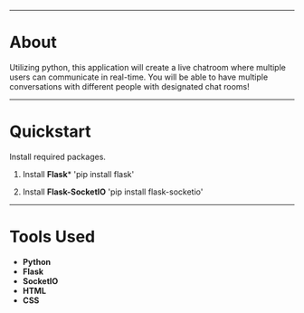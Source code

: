 
- - -

# About
Utilizing python, this application will create a live chatroom where multiple users can communicate in real-time. You will be able to have multiple conversations with different people with designated chat rooms! 

- - - 

# Quickstart
 Install required packages.
1. Install **Flask***
'pip install flask'

2. Install **Flask-SocketIO** 
'pip install flask-socketio'

- - - 

# Tools Used
- **Python**
- **Flask**
- **SocketIO**
- **HTML**
- **CSS**


